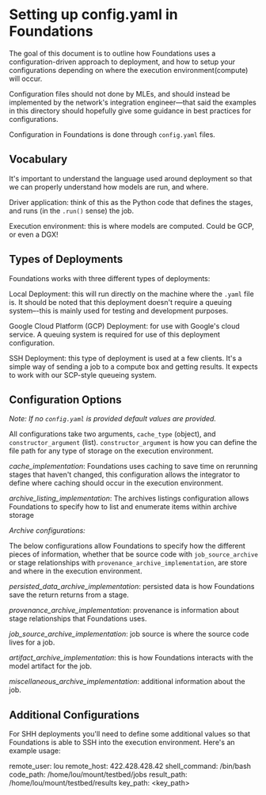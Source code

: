 # Setting up config.yaml in Foundations

The goal of this document is to outline how Foundations uses a configuration-driven approach to deployment, and how to setup your configurations depending on where the execution environment(compute) will occur.

Configuration files should not done by MLEs, and should instead be implemented by the network's integration engineer––that said the examples in this directory should hopefully give some guidance in best practices for configurations.

Configuration in Foundations is done through `config.yaml` files.

## Vocabulary

It's important to understand the language used around deployment so that we can properly understand how models are run, and where.

Driver application: think of this as the Python code that defines the stages, and runs (in the `.run()` sense) the job.

Execution environment: this is where models are computed. Could be GCP, or even a DGX!

## Types of Deployments

Foundations works with three different types of deployments:

Local Deployment: this will run directly on the machine where the `.yaml` file is. It should be noted that this deployment doesn't require a queuing system–-this is mainly used for testing and development purposes.

Google Cloud Platform (GCP) Deployment: for use with Google's cloud service. A queuing system is required for use of this deployment configuration.

SSH Deployment: this type of deployment is used at a few clients. It's a simple way of sending a job to a compute box and getting results. It expects to work with our SCP-style queueing system.



## Configuration Options

*Note: If no `config.yaml` is provided default values are provided.*

All configurations take two arguments, `cache_type` (object), and `constructor_argument` (list). `constructor_argument` is how you can define the file path for any type of storage on the execution environment.


*cache_implementation*: Foundations uses caching to save time on rerunning stages that haven't changed, this configuration allows the integrator to define where caching should occur in the execution environment.

*archive_listing_implementation*: The archives listings configuration allows Foundations to specify how to list and enumerate items within archive storage

*Archive configurations:*

The below configurations allow Foundations to specify how the different pieces of information, whether that be source code with `job_source_archive` or stage relationships with `provenance_archive_implementation`, are store and where in the execution environment.

*persisted_data_archive_implementation*: persisted data is how Foundations save the return returns from a stage.

*provenance_archive_implementation*: provenance is information about stage relationships that Foundations uses.

*job_source_archive_implementation*: job source is where the source code lives for a job.

*artifact_archive_implementation*: this is how Foundations interacts with the model artifact for the job.

*miscellaneous_archive_implementation*: additional information about the job.


## Additional Configurations

For SHH deployments you'll need to define some additional values so that Foundations is able to SSH into the execution environment. Here's an example usage:

remote_user: lou
remote_host: 422.428.428.42
shell_command: /bin/bash
code_path: /home/lou/mount/testbed/jobs
result_path: /home/lou/mount/testbed/results
key_path: <key_path>